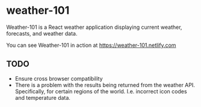# weather-101

Weather-101 is a React weather application displaying current weather, forecasts, and weather data.

You can see Weather-101 in action at https://weather-101.netlify.com

## TODO

* Ensure cross browser compatibility 
* There is a problem with the results being returned from the weather API. Specifically, for certain regions of the world. I.e. incorrect icon codes and temperature data.

